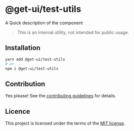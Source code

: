 # @get-ui/test-utils

A Quick description of the component

> This is an internal utility, not intended for public usage.

## Installation

```sh
yarn add @get-ui/test-utils
# or
npm i @get-ui/test-utils
```

## Contribution

Yes please! See the
[contributing guidelines](https://github.com/get-ui/nextui/blob/master/CONTRIBUTING.md)
for details.

## Licence

This project is licensed under the terms of the
[MIT license](https://github.com/get-ui/nextui/blob/master/LICENSE).
